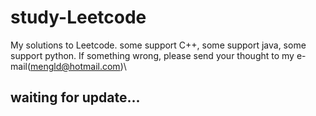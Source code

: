 # study-Leetcode
My solutions to Leetcode. some support C++,  some support java, some support python. If something wrong, please send your thought to my e-mail(mengld@hotmail.com)\
## waiting for update...
